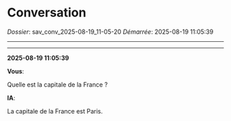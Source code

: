 # Conversation
_Dossier_: sav_conv_2025-08-19_11-05-20
_Démarrée_: 2025-08-19 11:05:39

---

---
**2025-08-19 11:05:39**

**Vous**:

Quelle est la capitale de la France ?

**IA**:

La capitale de la France est Paris.
